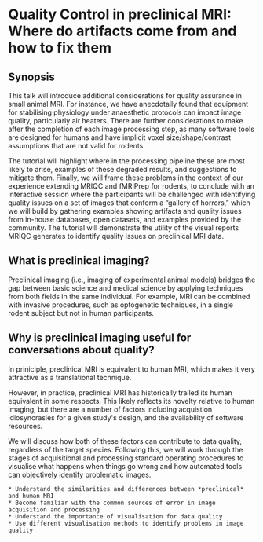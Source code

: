 # Quality Control in preclinical MRI: Where do artifacts come from and how to fix them

## Synopsis
This talk will introduce
additional considerations for
quality assurance in small
animal MRI. For instance, we
have anecdotally found that
equipment for stabilising
physiology under anaesthetic
protocols can impact image
quality, particularly air
heaters. There are further
considerations to make after
the completion of each image
processing step, as many
software tools are designed
for humans and have implicit
voxel size/shape/contrast
assumptions that are not
valid for rodents.

The tutorial
will highlight where in the
processing pipeline these are
most likely to arise, examples
of these degraded results,
and suggestions to mitigate
them. Finally, we will frame
these problems in the context
of our experience extending
MRIQC and fMRIPrep for
rodents, to conclude with an
interactive session where the
participants will be
challenged with identifying
quality issues on a set of
images that conform a
“gallery of horrors,” which we
will build by gathering
examples showing artifacts
and quality issues from in-house databases, open
datasets, and examples
provided by the community.
The tutorial will demonstrate
the utility of the visual reports
MRIQC generates to identify
quality issues on preclinical
MRI data.

## What is preclinical imaging?

Preclinical imaging (i.e., imaging of experimental animal models) bridges the
gap between basic science and medical science by applying techniques from both
fields in the same individual.
For example, MRI can be combined with invasive procedures, such as optogenetic
techniques, in a single rodent subject but not in human participants.

## Why is preclinical imaging useful for conversations about quality?

In priniciple, preclinical MRI is equivalent to human MRI, which makes it very attractive as a translational technique.

However, in practice, preclinical MRI has historically trailed its human equivalent in some respects.
This likely reflects its novelty relative to human imaging, but there are a
number of factors including acquistion idiosyncrasies for a given study's design,
and the availability of software resources.

We will discuss how both of these factors can contribute to data quality,
regardless of the target species.
Following this, we will work through the stages of acquisitional and processing
standard operating procedures to visualise what happens when things go wrong and
how automated tools can objectively identify problematic images.


```{admonition} Learning outcomes
* Understand the similarities and differences between *preclinical* and human MRI
* Become familiar with the common sources of error in image acquisition and processing
* Understand the importance of visualisation for data quality 
* Use different visualisation methods to identify problems in image quality
```